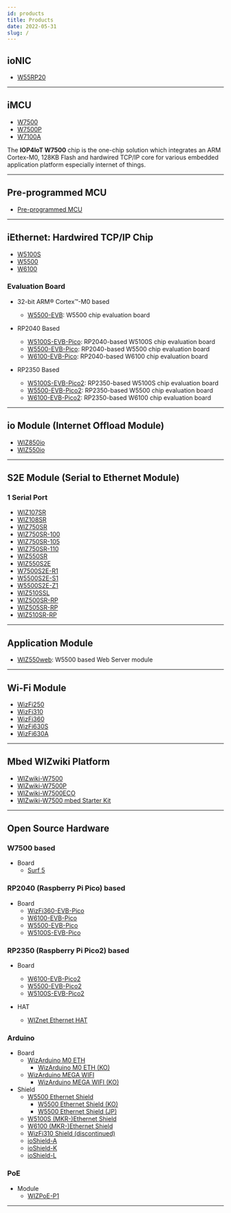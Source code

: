 ```yaml
---
id: products
title: Products
date: 2022-05-31
slug: /
---
```


## ioNIC

- [W55RP20](./ioNIC/W55RP20/overview.md)



-----

## iMCU

  - [W7500](./iMCU/W7500/Overview.md)
  - [W7500P](./iMCU/W7500P/Overview.md)
  - [W7100A](./iMCU/W7100/W7100A.md)

The **IOP4IoT W7500** chip is the one-chip solution which integrates an ARM Cortex-M0, 128KB Flash and hardwired TCP/IP core for various embedded application platform especially internet of things.

-----

## Pre-programmed MCU

  - [Pre-programmed MCU](./Pre-programmed-MCU/Pre-programmed-MCU.md) 

-----

## iEthernet: Hardwired TCP/IP Chip

  - [W5100S](./iEthernet/W5100S/Overview.md)
  - [W5500](./iEthernet/W5500/Overview.md)
  - [W6100](./iEthernet/W6100/Overview.md)

### Evaluation Board

* 32-bit ARM® Cortex™-M0 based
  -  [W5500-EVB](./iEthernet/W5500/W5500-EVB/W5500-EVB.md): W5500 chip evaluation board

* RP2040 Based
  -  [W5100S-EVB-Pico](./iEthernet/W5100S/w5100s-evb-pico.md): RP2040-based W5100S chip evaluation board
  -  [W5500-EVB-Pico](./iEthernet/W5500/w5500-evb-pico.md): RP2040-based W5500 chip evaluation board
  -  [W6100-EVB-Pico](./iEthernet/W6100/W6100-EVB-Pico.md): RP2040-based W6100 chip evaluation board

* RP2350 Based
  -  [W5100S-EVB-Pico2](./iEthernet/W5100S/w5100s-evb-pico2.md): RP2350-based W5100S chip evaluation board
  -  [W5500-EVB-Pico2](./iEthernet/W5500/w5500-evb-pico2.md): RP2350-based W5500 chip evaluation board
  -  [W6100-EVB-Pico2](./iEthernet/W6100/W6100-EVB-Pico2.md): RP2350-based W6100 chip evaluation board
-----

## io Module (Internet Offload Module)

  * [WIZ850io](./ioModule/WIZ850io.md)
  * [WIZ550io](./ioModule/wiz550io.md)

-----

## S2E Module (Serial to Ethernet Module)

### 1 Serial Port

 * [WIZ107SR](./S2E-Module/WIZ107SR/wiz107sr.md)
 * [WIZ108SR](./S2E-Module/WIZ108SR/wiz108sr.md)
 * [WIZ750SR](./S2E-Module/WIZ750SR/WIZ750SR.md)
 * [WIZ750SR-100](./S2E-Module/WIZ750SR-1xx-Series/WIZ750SR-100/WIZ750SR-100.md)
 * [WIZ750SR-105](./S2E-Module/WIZ750SR-1xx-Series/WIZ750SR-105/WIZ750SR-105.md)
 * [WIZ750SR-110](./S2E-Module/WIZ750SR-1xx-Series/WIZ750SR-110/WIZ750SR-110.md)
 * [WIZ550SR](./S2E-Module/WIZ550SR/WIZ550SR.md)
 * [WIZ550S2E](./S2E-Module/WIZ550S2E/WIZ550S2E.md)
 * [W7500S2E-R1](./S2E-Module/W7500S2E-R1/W7500S2E-R1.md)
 * [W5500S2E-S1](./S2E-Module/W5500S2E-S1/W5500S2E-S1.md)
 * [W5500S2E-Z1](./S2E-Module/W5500S2E-Z1/W5500S2E-Z1.md)
 * [WIZ510SSL](./S2E-Module/WIZ510SSL/WIZ510SSL.md)
 * [WIZ500SR-RP](./S2E-Module/WIZ5xxSR-RP-Series/WIZ500SR-RP/overview-en.md)
 * [WIZ505SR-RP](./S2E-Module/WIZ5xxSR-RP-Series/WIZ500SR-RP/overview-en.md)
 * [WIZ510SR-RP](./S2E-Module/WIZ5xxSR-RP-Series/WIZ500SR-RP/overview-en.md)

<!-- ### 2 Serial Port -->

<!-- ### 4 Serial Port -->

-----

## Application Module

  * [WIZ550web](./App-Module/WIZ550web/WIZ550web.md): W5500 based Web Server module

-----

## Wi-Fi Module

  * [WizFi250](./Wi-Fi-Module/WizFi250/WizFi250.md)
  * [WizFi310](./Wi-Fi-Module/WizFi310/WizFi310.md)
  * [WizFi360](./Wi-Fi-Module/WizFi360/WizFi360.md)
  * [WizFi630S](./Wi-Fi-Module/WizFi630S/WizFi630S.md)
  * [WizFi630A](./Wi-Fi-Module/WizFi630A/WizFi630A.md)

-----

## Mbed WIZwiki Platform

  - [WIZwiki-W7500](./Mbed-WIZwiki-Platform/wizwiki-w7500.md)
  - [WIZwiki-W7500P](./Mbed-WIZwiki-Platform/wizwiki-w7500p.md) 
  - [WIZwiki-W7500ECO](./Mbed-WIZwiki-Platform/wizwiki-w7500eco.md)
  - [WIZwiki-W7500 mbed Starter Kit](./Mbed-WIZwiki-Platform/WIZwiki-W7500-Mbed-Starter-Kit/WIZwiki-W7500-Mbed-Starter-Kit.md)

-----

## Open Source Hardware

### W7500 based 

* Board
  * [Surf 5](./Open-Source-Hardware/surf5/surf5.md)


### RP2040 (Raspberry Pi Pico) based 

* Board
  * [WizFi360-EVB-Pico](./Open-Source-Hardware/WizFi360-EVB-Pico.md)
  * [W6100-EVB-Pico](./iEthernet/W6100/W6100-EVB-Pico.md)
  * [W5500-EVB-Pico](./iEthernet/W5500/w5500-evb-pico.md)
  * [W5100S-EVB-Pico](./iEthernet/W5100S/w5100s-evb-pico.md)


### RP2350 (Raspberry Pi Pico2) based 

* Board
  * [W6100-EVB-Pico2](./iEthernet/W6100/W6100-EVB-Pico2.md)
  * [W5500-EVB-Pico2](./iEthernet/W5500/w5500-evb-pico2.md)
  * [W5100S-EVB-Pico2](./iEthernet/W5100S/w5100s-evb-pico2.md)
  

* HAT
  * [WIZnet Ethernet HAT](./Open-Source-Hardware/WIZnet-Ethernet-HAT.md)

### Arduino

* Board
  * [WizArduino M0 ETH](./Open-Source-Hardware/WizArduino_M0_ETH_eng.md)
    * [WizArduino M0 ETH (KO)](./Open-Source-Hardware/WizArduino_M0_ETH.md)
  * [WizArduino MEGA WIFI](./Open-Source-Hardware/WizArduino_MEGA_WIFI_eng.md)
    * [WizArduino MEGA WIFI (KO)](./Open-Source-Hardware/WizArduino_MEGA_WIFI.md)
* Shield
  * [W5500 Ethernet Shield](./Open-Source-Hardware/W5500_Ethernet_Shield.md)
    * [W5500 Ethernet Shield (KO)](./Open-Source-Hardware/W5500_Ethernet_Shield_kor.md)
    * [W5500 Ethernet Shield (JP)](./Open-Source-Hardware/W5500_Ethernet_Shield_jp.md)
  * [W5100S (MKR-)Ethernet Shield](./Open-Source-Hardware/W5100S-MKR-Ethernet-Shield.md)
  * [W6100 (MKR-)Ethernet Shield](./Open-Source-Hardware/W6100-MKR-Ethernet-Shield.md)
  * [WizFi310 Shield (discontinued)](./Open-Source-Hardware/WizFi310_Shield.md)
  * [ioShield-A](./Open-Source-Hardware/ioShield-A.md)
  * [ioShield-K](./Open-Source-Hardware/ioShield-K.md)
  * [ioShield-L](./Open-Source-Hardware/ioShield-L.md)

### PoE 

* Module
  * [WIZPoE-P1](./Open-Source-Hardware/PoE/WIZPoE-P1.md)

<!-- 
  - [WizFi360-EVB-Pico](Open-Source-Hardware/WizFi360-EVB-Pico.md)
  - [WIZnet Ethernet HAT](Open-Source-Hardware/WIZnet-Ethernet-HAT.md)
  - [WizArduino M0 ETH](Open-Source-Hardware/WizArduino_M0_ETH.md)
  - [WizArduino MEGA WIFI](Open-Source-Hardware/WizArduino_MEGA_WIFI.md)
  - [WizFi310 Shield](Open-Source-Hardware/WizFi310_Shield.md)
  - [W5500 Ethernet Shield](Open-Source-Hardware/W5500_Ethernet_Shield.md)
  - [ioShield-A](Open-Source-Hardware/ioShield-A.md)
  - [ioShield-K](Open-Source-Hardware/ioShield-K.md)
  - [ioShield-L](Open-Source-Hardware/ioShield-L.md) 
-->
-----
